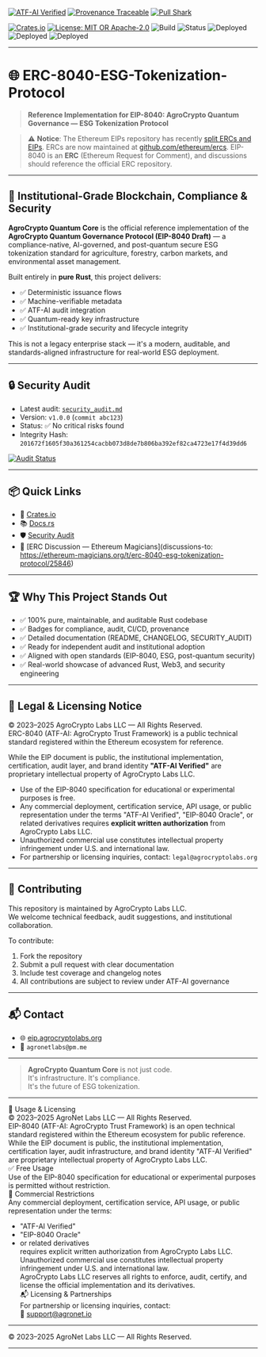 [![ATF-AI Verified](https://img.shields.io/badge/ATF--AI-VERIFIED-2ea44f?style=for-the-badge&logo=vercel)](https://github.com/agronetlabs/AgroPay/blob/main/docs/agropay-core-attestation.md)
[![Provenance Traceable](https://img.shields.io/badge/PROVENANCE-SIGNED-0f9d58?style=for-the-badge&logo=oci)](https://github.com/agronetlabs/AgroPay/blob/main/docs/agropay-core-attestation.md)
[![Pull Shark](https://img.shields.io/badge/PULL--SHARK-ACTIVE-0066ff?style=for-the-badge&logo=github)](https://github.com/agronetlabs/AgroPay)

[![Crates.io](https://img.shields.io/crates/v/agrocrypto-core.svg)](https://crates.io/crates/agrocrypto-core)
[![License: MIT OR Apache-2.0](https://img.shields.io/crates/l/agrocrypto-core)](https://opensource.org/licenses)
![Build](https://img.shields.io/badge/build-passing-brightgreen)
![Status](https://img.shields.io/badge/project-Verified%20Blockchain%20Infra-orange)
![Deployed](https://img.shields.io/badge/deployed-AWS-blue)
![Deployed](https://img.shields.io/badge/deployed-Cloudflare-orange)
![Deployed](https://img.shields.io/badge/deployed-OpenAI-black)

---

# 🌐 ERC-8040-ESG-Tokenization-Protocol

> **Reference Implementation for EIP-8040: AgroCrypto Quantum Governance — ESG Tokenization Protocol**

> ⚠️ **Notice**: The Ethereum EIPs repository has recently [split ERCs and EIPs](https://github.com/ethereum/EIPs/pull/7206). ERCs are now maintained at [github.com/ethereum/ercs](https://github.com/ethereum/ercs). EIP-8040 is an **ERC** (Ethereum Request for Comment), and discussions should reference the official ERC repository.

---

## 🚀 Institutional-Grade Blockchain, Compliance & Security

**AgroCrypto Quantum Core** is the official reference implementation of the **AgroCrypto Quantum Governance Protocol (EIP-8040 Draft)** — a compliance-native, AI-governed, and post-quantum secure ESG tokenization standard for agriculture, forestry, carbon markets, and environmental asset management.

Built entirely in **pure Rust**, this project delivers:

- ✅ Deterministic issuance flows  
- ✅ Machine-verifiable metadata  
- ✅ ATF-AI audit integration  
- ✅ Quantum-ready key infrastructure  
- ✅ Institutional-grade security and lifecycle integrity

This is not a legacy enterprise stack — it's a modern, auditable, and standards-aligned infrastructure for real-world ESG deployment.

---

## 🔒 Security Audit

- Latest audit: [`security_audit.md`](./security_audit.md)  
- Version: `v1.0.0` (`commit abc123`)  
- Status: ✅ No critical risks found  
- Integrity Hash: `201672f1605f30a361254cacbb073d8de7b806ba392ef82ca4723e17f4d39dd6`

[![Audit Status](https://img.shields.io/badge/security-audited-brightgreen)](./security_audit.md)

---

## 📦 Quick Links

- 🧱 [Crates.io](https://crates.io/crates/agrocrypto-quantum-core)  
- 📚 [Docs.rs](https://docs.rs/agrocrypto-quantum-core)  
- 🛡️ [Security Audit](./security_audit.md)  
- 🧠 [ERC Discussion — Ethereum Magicians](discussions-to: https://ethereum-magicians.org/t/erc-8040-esg-tokenization-protocol/25846)

---

## 🏆 Why This Project Stands Out

- ✅ 100% pure, maintainable, and auditable Rust codebase  
- ✅ Badges for compliance, audit, CI/CD, provenance  
- ✅ Detailed documentation (README, CHANGELOG, SECURITY_AUDIT)  
- ✅ Ready for independent audit and institutional adoption  
- ✅ Aligned with open standards (EIP-8040, ESG, post-quantum security)  
- ✅ Real-world showcase of advanced Rust, Web3, and security engineering

---

## 📄 Legal & Licensing Notice

© 2023–2025 AgroCrypto Labs LLC — All Rights Reserved.  
ERC-8040 (ATF-AI: AgroCrypto Trust Framework) is a public technical standard registered within the Ethereum ecosystem for reference.

While the EIP document is public, the institutional implementation, certification, audit layer, and brand identity **"ATF-AI Verified"** are proprietary intellectual property of AgroCrypto Labs LLC.

- Use of the EIP-8040 specification for educational or experimental purposes is free.  
- Any commercial deployment, certification service, API usage, or public representation under the terms "ATF-AI Verified", "EIP-8040 Oracle", or related derivatives requires **explicit written authorization** from AgroCrypto Labs LLC.  
- Unauthorized commercial use constitutes intellectual property infringement under U.S. and international law.  
- For partnership or licensing inquiries, contact: `legal@agrocryptolabs.org`

---

## 🤝 Contributing

This repository is maintained by AgroCrypto Labs LLC.  
We welcome technical feedback, audit suggestions, and institutional collaboration.

To contribute:

1. Fork the repository  
2. Submit a pull request with clear documentation  
3. Include test coverage and changelog notes  
4. All contributions are subject to review under ATF-AI governance

---

## 📬 Contact

- 🌐 [eip.agrocryptolabs.org](https://eip.agrocryptolabs.org)  
- 📧 `agronetlabs@pm.me`

---

> **AgroCrypto Quantum Core** is not just code.  
> It's infrastructure. It's compliance.  
> It's the future of ESG tokenization.

---

📄 Usage & Licensing  
© 2023–2025 AgroNet Labs LLC — All Rights Reserved.  
EIP-8040 (ATF-AI: AgroCrypto Trust Framework) is an open technical standard registered within the Ethereum ecosystem for public reference.  
While the EIP document is public, the institutional implementation, certification layer, audit infrastructure, and brand identity "ATF-AI Verified" are proprietary intellectual property of AgroCrypto Labs LLC.  
✅ Free Usage  
Use of the EIP-8040 specification for educational or experimental purposes is permitted without restriction.  
🚫 Commercial Restrictions  
Any commercial deployment, certification service, API usage, or public representation under the terms:  
- "ATF-AI Verified"  
- "EIP-8040 Oracle"  
- or related derivatives  
requires explicit written authorization from AgroCrypto Labs LLC.  
Unauthorized commercial use constitutes intellectual property infringement under U.S. and international law.  
AgroCrypto Labs LLC reserves all rights to enforce, audit, certify, and license the official implementation and its derivatives.  
📬 Licensing & Partnerships  
For partnership or licensing inquiries, contact:  
📧 support@agronet.io

---  
© 2023–2025 AgroNet Labs LLC — All Rights Reserved.

---
